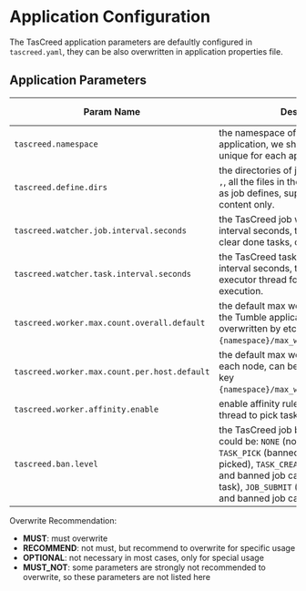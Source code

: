 # Application Configuration

The TasCreed application parameters are defaultly configured in `tascreed.yaml`, they can be also overwritten in application properties file.

## Application Parameters

| Param Name | Description | Type | Overwrite Recommendation | Default Value |
| ----- | ----- | ----- | ----- | ----- |
| `tascreed.namespace` | the namespace of the whole TasCreed application, we should keep namespace unique for each application. | `string` | MUST | `/tascreed/default` |
| `tascreed.define.dirs` | the directories of job define files, split by `,`, all the files in the folder can be read as job defines, support json format content only. | `string` | OPTIONAL | `jobDefine` |
| `tascreed.watcher.job.interval.seconds` | the TasCreed job watcher thread loop interval seconds, to update job state, clear done tasks, create new tasks. | `int` | OPTIONAL | `60` |
| `tascreed.watcher.task.interval.seconds` | the TasCreed task watcher thread loop interval seconds, to create new task executor thread for task pick and execution. | `int` | OPTIONAL | `30` |
| `tascreed.worker.max.count.overall.default` | the default max worker thread count of the Tumble application, can be overwritten by etcd key `{namespace}/max_worker_overall`. | `int` | RECOMMEND | `20` |
| `tascreed.worker.max.count.per.host.default` | the default max worker thread count of each node, can be overwritten by etcd key `{namespace}/max_worker_count_per_host`. | `int` | RECOMMEND | `5` |
| `tascreed.worker.affinity.enable` | enable affinity rule of TasCreed worker thread to pick tasks. | `boolean` | OPTIONAL | `false` |
| `tascreed.ban.level` | the TasCreed job ban level, the value could be: `NONE` (nothing can be banned), `TASK_PICK` (banned job's task can not be picked), `TASK_CREATE` (cover `TASK_PICK`, and banned job can not create new task), `JOB_SUBMIT` (cover `TASK_CREATE`, and banned job can not be submitted) | `enum` | OPTIONAL | `JOB_SUBMIT` |

Overwrite Recommendation:
- **MUST**: must overwrite
- **RECOMMEND**: not must, but recommend to overwrite for specific usage
- **OPTIONAL**: not necessary in most cases, only for special usage
- **MUST_NOT**: some parameters are strongly not recommended to overwrite, so these parameters are not listed here